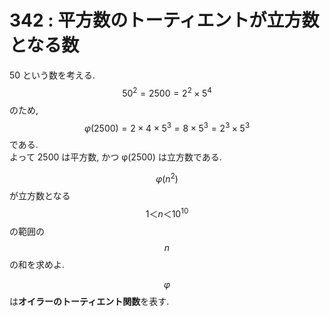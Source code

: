 # 342 : 平方数のトーティエントが立方数となる数

50 という数を考える.\
$$50^2 = 2500 = 2^2×5^4$$のため, $$φ(2500) = 2×4×5^3 = 8×5^3 = 2^3×5^3$$である. \
よって 2500 は平方数, かつ φ(2500) は立方数である.

$$φ(n^2)$$が立方数となる$$1＜n＜10^{10}$$の範囲の$$n$$の和を求めよ.

$$φ$$は**オイラーのトーティエント関数**を表す.
